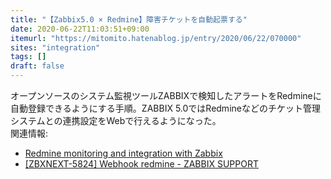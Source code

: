 ```yaml
---
title: "【Zabbix5.0 × Redmine】障害チケットを自動起票する"
date: 2020-06-22T11:03:51+09:00
itemurl: "https://mitomito.hatenablog.jp/entry/2020/06/22/070000"
sites: "integration"
tags: []
draft: false
---
```


オープンソースのシステム監視ツールZABBIXで検知したアラートをRedmineに自動登録できるようにする手順。ZABBIX 5.0ではRedmineなどのチケット管理システムとの連携設定をWebで行えるようになった。
<br>
関連情報:
* [Redmine monitoring and integration with Zabbix](https://www.zabbix.com/jp/integrations/redmine)
* [\[ZBXNEXT-5824\] Webhook redmine - ZABBIX SUPPORT](https://support.zabbix.com/browse/ZBXNEXT-5824)
